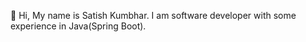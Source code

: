 👋 Hi, My name is Satish Kumbhar. I am software developer with some experience in Java(Spring Boot). 

